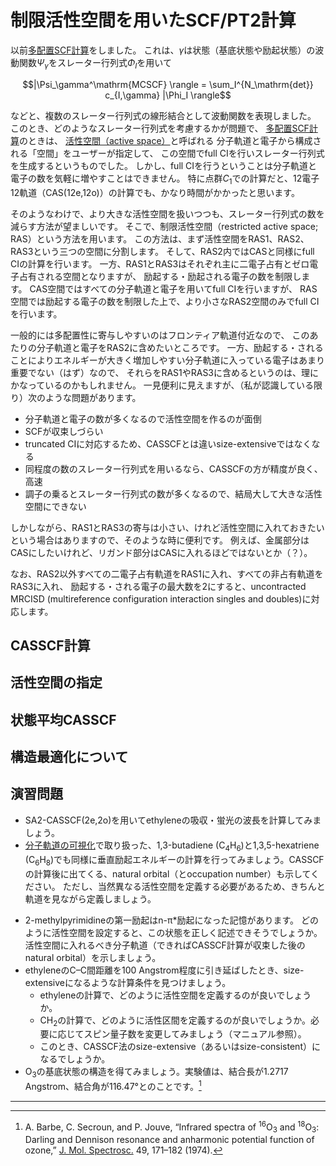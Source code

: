 # 制限活性空間を用いたSCF/PT2計算

以前[多配置SCF計算](06_MCSCF1.md)をしました。
これは、$`\gamma`$は状態（基底状態や励起状態）の波動関数$`\Psi_\gamma`$をスレーター行列式$`\Phi_I`$を用いて
```math
|\Psi_\gamma^\mathrm{MCSCF} \rangle = \sum_I^{N_\mathrm{det}} c_{I,\gamma} |\Phi_I \rangle
```
などと、複数のスレーター行列式の線形結合として波動関数を表現しました。
このとき、どのようなスレーター行列式を考慮するかが問題で、
[多配置SCF計算](06_MCSCF1.md)のときは、
[活性空間（active space）](https://ja.wikipedia.org/wiki/%E5%AE%8C%E5%85%A8%E6%B4%BB%E6%80%A7%E7%A9%BA%E9%96%93)と呼ばれる
分子軌道と電子から構成される「空間」をユーザーが指定して、
この空間でfull CIを行いスレーター行列式を生成するというものでした。
しかし、full CIを行うということは分子軌道と電子の数を気軽に増やすことはできません。
特に点群$`C_1`$での計算だと、12電子12軌道（CAS(12e,12o)）の計算でも、かなり時間がかかったと思います。

そのようなわけで、より大きな活性空間を扱いつつも、スレーター行列式の数を減らす方法が望ましいです。
そこで、制限活性空間（restricted active space; RAS）という方法を用います。
この方法は、まず活性空間をRAS1、RAS2、RAS3という三つの空間に分割します。
そして、RAS2内ではCASと同様にfull CIの計算を行います。
一方、RAS1とRAS3はそれぞれ主に二電子占有とゼロ電子占有される空間となりますが、
励起する・励起される電子の数を制限します。
CAS空間ではすべての分子軌道と電子を用いてfull CIを行いますが、
RAS空間では励起する電子の数を制限した上で、より小さなRAS2空間のみでfull CIを行います。

<!--<img src="https://github.com/YoshioNishimoto/sandbox/blob/figure/MCSCF_1.png" width="1024">-->

一般的には多配置性に寄与しやすいのはフロンティア軌道付近なので、
このあたりの分子軌道と電子をRAS2に含めたいところです。
一方、励起する・されることによりエネルギーが大きく増加しやすい分子軌道に入っている電子はあまり重要でない（はず）なので、
それらをRAS1やRAS3に含めるというのは、理にかなっているのかもしれません。
一見便利に見えますが、（私が認識している限り）次のような問題があります。

- 分子軌道と電子の数が多くなるので活性空間を作るのが面倒
- SCFが収束しづらい
- truncated CIに対応するため、CASSCFとは違いsize-extensiveではなくなる
- 同程度の数のスレーター行列式を用いるなら、CASSCFの方が精度が良く、高速
- 調子の乗るとスレーター行列式の数が多くなるので、結局大して大きな活性空間にできない

しかしながら、RAS1とRAS3の寄与は小さい、けれど活性空間に入れておきたいという場合はありますので、そのような時に便利です。
例えば、金属部分はCASにしたいけれど、リガンド部分はCASに入れるほどではないとか（？）。

なお、RAS2以外すべての二電子占有軌道をRAS1に入れ、すべての非占有軌道をRAS3に入れ、
励起する・される電子の最大数を2にすると、uncontracted MRCISD (multireference configuration interaction singles and doubles)に対応します。

## CASSCF計算

## 活性空間の指定

## 状態平均CASSCF

## 構造最適化について


## 演習問題

- SA2-CASSCF(2e,2o)を用いてethyleneの吸収・蛍光の波長を計算してみましょう。
- [分子軌道の可視化](04_visualization.md)で取り扱った、1,3-butadiene (C<sub>4</sub>H<sub>6</sub>)と1,3,5-hexatriene (C<sub>6</sub>H<sub>8</sub>)でも同様に垂直励起エネルギーの計算を行ってみましょう。CASSCFの計算後に出てくる、natural orbital（とoccupation number）も示してください。
ただし、当然異なる活性空間を定義する必要があるため、きちんと軌道を見ながら定義しましょう。
<!--- CASSCFのsize-extensivity（[単参照電子相関理論](07_SR_corr.md)の演習問題を参照）を検証してみましょう。CASSCFはsize-extensiveな手法です。計算条件は自分で設定してください。ただし、多配置性がほとんどでない系はやめましょう（活性空間の定義も難しくなる）。一般的には、HOMO--LUMOギャップが大きな分子は多配置性が出にくいです。-->
- 2-methylpyrimidineの第一励起はn-π*励起になった記憶があります。
どのように活性空間を設定すると、この状態を正しく記述できそうでしょうか。
活性空間に入れるべき分子軌道（できればCASSCF計算が収束した後のnatural orbital）を示しましょう。
- ethyleneのC–C間距離を100 Angstrom程度に引き延ばしたとき、size-extensiveになるような計算条件を見つけましょう。
  - ethyleneの計算で、どのように活性空間を定義するのが良いでしょうか。
  - CH<sub>2</sub>の計算で、どのように活性区間を定義するのが良いでしょうか。必要に応じてスピン量子数を変更してみましょう（マニュアル参照）。
  - このとき、CASSCF法のsize-extensive（あるいはsize-consistent）になるでしょうか。
- O<sub>3</sub>の基底状態の構造を得てみましょう。実験値は、結合長が1.2717 Angstrom、結合角が116.47°とのことです。[^4]
---

[^1]: 他の研究者から、元に戻すように言われているにもかかわらず戻っていない。自分の手元の普段使いはゼロになるように直しています。`rasscf/neworb_rasscf.f`で`FDIAG(NO1+NT)=FP(II+NFO+NIO+NFI_+ISTFCK)`を`FDIAG(NO1+NT)=0.0d+00`にする。
[^2]: おそらくinactiveとsecondaryはquasi-canonical orbital（inactiveとsecondaryで別個に対角化をするため、それぞれの空間内ではcanonical orbitalですが、全体としてはcanonical orbitalではない）ですが、activeはnatural orbital。
[^3]: J. Stålring, A. Bernhardsson, and R. Lindh, “Analytical gradients of a state average MCSCF state and a state average diagnostic,” [Mol. Phys.](https://doi.org/10.1080/002689700110005642) 99, 103–114 (2001).
[^4]: A. Barbe, C. Secroun, and P. Jouve, “Infrared spectra of <sup>16</sup>O<sub>3</sub> and <sup>18</sup>O<sub>3</sub>: Darling and Dennison resonance and anharmonic potential function of ozone,” 
[J. Mol. Spectrosc.](https://doi.org/10.1016/0022-2852(74)90267-7) 49, 171–182 (1974).
